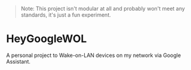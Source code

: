 > Note: This project isn't modular at all and probably won't meet any standards, it's just a fun experiment.
# HeyGoogleWOL
A personal project to Wake-on-LAN devices on my network via Google Assistant.
